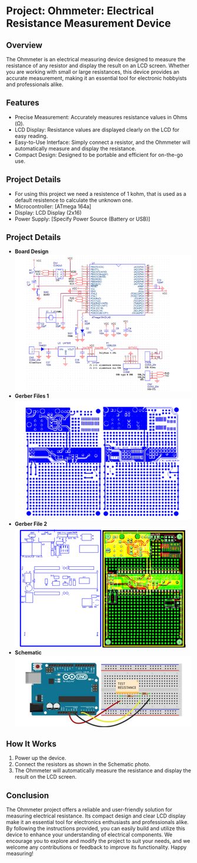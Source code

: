 # Project: Ohmmeter: Electrical Resistance Measurement Device

## Overview

The Ohmmeter is an electrical measuring device designed to measure the resistance of any resistor and display the result on an LCD screen. Whether you are working with small or large resistances, this device provides an accurate measurement, making it an essential tool for electronic hobbyists and professionals alike.

## Features

- Precise Measurement: Accurately measures resistance values in Ohms (Ω).
- LCD Display: Resistance values are displayed clearly on the LCD for easy reading.
- Easy-to-Use Interface: Simply connect a resistor, and the Ohmmeter will automatically measure and display the resistance.
- Compact Design: Designed to be portable and efficient for on-the-go use.


## Project Details
- For using this project we need a resistence of 1 kohm, that is used as a default resistence to calculate the unknown one.
- Microcontroller: [ATmega 164a]
- Display: LCD Display (2x16)
- Power Supply: [Specify Power Source (Battery or USB)]


## Project Details

- **Board Design**  
  ![Board Design](./Board%20Design.png)
- **Gerber Files 1**
  ![Gerber Files 1](./Gerber.1.png)
- **Gerber File 2**
  ![Gerber Files 2](./Gerber.2.png)
- **Schematic**
  ![Gerber Files 2](./Schematic.png)


## How It Works
 1. Power up the device.
 2. Connect the resistors as shown in the Schematic photo.
 3. The Ohmmeter will automatically measure the resistance and display the result on the LCD screen.


## Conclusion

The Ohmmeter project offers a reliable and user-friendly solution for measuring electrical resistance. Its compact design and clear LCD display make it an essential tool for electronics enthusiasts and professionals alike. By following the instructions provided, you can easily build and utilize this device to enhance your understanding of electrical components. We encourage you to explore and modify the project to suit your needs, and we welcome any contributions or feedback to improve its functionality. Happy measuring!



